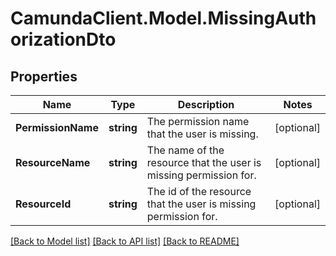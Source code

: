 # CamundaClient.Model.MissingAuthorizationDto
## Properties

Name | Type | Description | Notes
------------ | ------------- | ------------- | -------------
**PermissionName** | **string** | The permission name that the user is missing. | [optional] 
**ResourceName** | **string** | The name of the resource that the user is missing permission for. | [optional] 
**ResourceId** | **string** | The id of the resource that the user is missing permission for. | [optional] 

[[Back to Model list]](../README.md#documentation-for-models) [[Back to API list]](../README.md#documentation-for-api-endpoints) [[Back to README]](../README.md)

